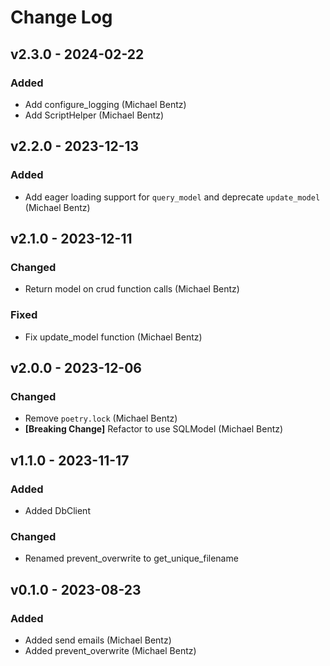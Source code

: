 # Change Log

## v2.3.0 - 2024-02-22
### Added
 * Add configure_logging (Michael Bentz)
 * Add ScriptHelper (Michael Bentz)

## v2.2.0 - 2023-12-13
### Added
 * Add eager loading support for `query_model` and deprecate `update_model` (Michael Bentz)

## v2.1.0 - 2023-12-11
### Changed
 * Return model on crud function calls (Michael Bentz)
### Fixed
 * Fix update_model function (Michael Bentz)
 

## v2.0.0 - 2023-12-06
### Changed
 * Remove `poetry.lock` (Michael Bentz)
 * __[Breaking Change]__ Refactor to use SQLModel (Michael Bentz)

## v1.1.0 - 2023-11-17
### Added
* Added DbClient

### Changed
* Renamed prevent_overwrite to get_unique_filename

## v0.1.0 - 2023-08-23
### Added
* Added send emails (Michael Bentz)
* Added prevent_overwrite (Michael Bentz)

